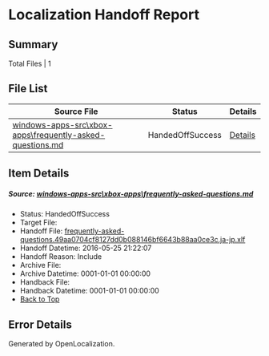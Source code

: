 # <a name='report-top'></a> Localization Handoff Report

## Summary
 Total Files | 1

## File List
 Source File | Status | Details 
 ----------- | ------ | ------- 
 [windows-apps-src\xbox-apps\frequently-asked-questions.md](https://github.com/Microsoft/windows-apps/blob/4198d73eb651db71289d6503ac67a42614eb786f/windows-apps-src/xbox-apps/frequently-asked-questions.md) | HandedOffSuccess | [Details](#0ed5465bf5e7c1dbc3aec17769c428a5a8d7d9fc3819)

## Item Details
##### <a name='0ed5465bf5e7c1dbc3aec17769c428a5a8d7d9fc3819'></a> Source: [windows-apps-src\xbox-apps\frequently-asked-questions.md](https://github.com/Microsoft/windows-apps/blob/4198d73eb651db71289d6503ac67a42614eb786f/windows-apps-src/xbox-apps/frequently-asked-questions.md)
* Status: HandedOffSuccess
* Target File: 
* Handoff File: [frequently-asked-questions.49aa0704cf8127dd0b088146bf6643b88aa0ce3c.ja-jp.xlf](https://github.com/Microsoft/WDG.handoff/blob/a599563d199cb81e2b07f9eebcfe4e349055f5d9/ol-handoff/Microsoft/windows-apps.ja-jp/master/frequently-asked-questions.49aa0704cf8127dd0b088146bf6643b88aa0ce3c.ja-jp.xlf)
* Handoff Datetime: 2016-05-25 21:22:07
* Handoff Reason: Include
* Archive File: 
* Archive Datetime: 0001-01-01 00:00:00
* Handback File: 
* Handback Datetime: 0001-01-01 00:00:00
* [Back to Top](#report-top)


## Error Details

Generated by OpenLocalization.
